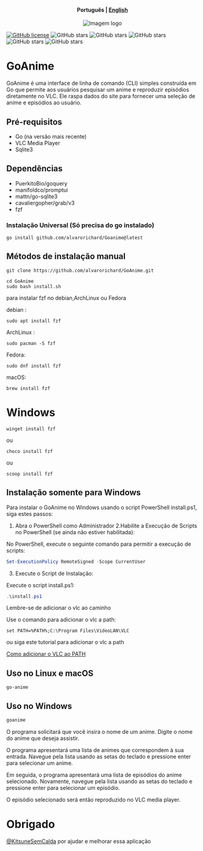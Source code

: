 <h4 align="center">
    <p>
        <b>Рortuguês</b> |
        <a href="https://github.com/alvarorichard/GoAnime/blob/main/README.md">English</a>
    </p>
</h4>

<p align="center">
  <img src="https://github.com/alvarorichard/GoAnime/assets/102667323/49600255-d5a2-4405-81d1-a08cebae569a" alt="Imagem logo" />
</p>

[![GitHub license](https://img.shields.io/github/license/alvarorichard/GoAnime)](alvarorichard/GoAnime/blob/master/LICENSE) ![GitHub stars](https://img.shields.io/github/stars/alvarorichard/GoAnime) ![GitHub stars](https://img.shields.io/github/languages/count/alvarorichard/ZennityLang) ![GitHub stars](https://img.shields.io/github/languages/top/alvarorichard/GoAnime)  ![GitHub stars](https://img.shields.io/github/last-commit/alvarorichard/GoAnime) ![GitHub stars](https://img.shields.io/github/forks/alvarorichard/GoAnime?style=social)

# GoAnime
GoAnime é uma interface de linha de comando (CLI) simples construída em Go que permite aos usuários pesquisar um anime e reproduzir episódios diretamente no VLC. Ele raspa dados do site para fornecer uma seleção de anime e episódios ao usuário.

## Pré-requisitos

* Go (na versão mais recente)
* VLC Media Player
* Sqlite3

## Dependências
* PuerkitoBio/goquery
* manifoldco/promptui
* mattn/go-sqlite3
* cavaliergopher/grab/v3
* fzf

### Instalação Universal (Só precisa do go instalado)
```shell
go install github.com/alvarorichard/Goanime@latest
```

## Métodos de instalação manual

```shell
git clone https://github.com/alvarorichard/GoAnime.git
```
```shell
cd GoAnime
sudo bash install.sh
```
para instalar fzf no debian,ArchLinux ou Fedora

debian :
```shell
sudo apt install fzf
```
ArchLinux :

```shell
sudo pacman -S fzf
```

Fedora: 

```shell
sudo dnf install fzf
```

macOS:
```shell
brew install fzf
```

# Windows
```shell
winget install fzf
```
ou
```shell
choco install fzf
```
ou
```shell
scoop install fzf
```
## Instalação somente para Windows

Para instalar o GoAnime no Windows usando o script PowerShell install.ps1, siga estes passos:

1. Abra o PowerShell como Administrador
2.Habilite a Execução de Scripts no PowerShell (se ainda não estiver habilitada):

No PowerShell, execute o seguinte comando para permitir a execução de scripts:

```powershell
Set-ExecutionPolicy RemoteSigned -Scope CurrentUser
```
3. Execute o Script de Instalação:

Execute o script install.ps1:

```powershell
.\install.ps1
```



Lembre-se de adicionar o vlc ao caminho

Use o comando para adicionar o vlc a path:
```shell
set PATH=%PATH%;C:\Program Files\VideoLAN\VLC
```
ou siga este tutorial para adicionar o vlc a path

[Como adicionar o VLC ao PATH](https://www.vlchelp.com/add-vlc-command-prompt-windows/)

## Uso no Linux e macOS

```shell
go-anime
```

## Uso no Windows

```go
goanime
```

O programa solicitará que você insira o nome de um anime. Digite o nome do anime que deseja assistir.

O programa apresentará uma lista de animes que correspondem à sua entrada. Navegue pela lista usando as setas do teclado e pressione enter para selecionar um anime.

Em seguida, o programa apresentará uma lista de episódios do anime selecionado. Novamente, navegue pela lista usando as setas do teclado e pressione enter para selecionar um episódio.

O episódio selecionado será então reproduzido no VLC media player.

# Obrigado
[@KitsuneSemCalda](https://github.com/KitsuneSemCalda) por ajudar e melhorar essa aplicação
